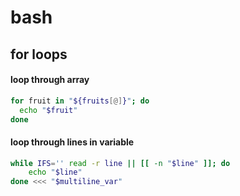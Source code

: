 # bash

## for loops

#### loop through array

```bash
for fruit in "${fruits[@]}"; do
  echo "$fruit"
done
```

#### loop through lines in variable

```bash
while IFS='' read -r line || [[ -n "$line" ]]; do
    echo "$line"
done <<< "$multiline_var"
```
